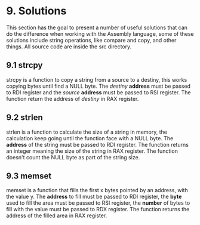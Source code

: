# 9. Solutions
This section has the goal to present a number of useful solutions that can do the difference when working with the Assembly language, some of these solutions include string operations, like compare and copy, and other things. All source code are inside the src directory.

## 9.1 strcpy
strcpy is a function to copy a string from a source to a destiny, this works copying bytes until find a NULL byte. The *destiny* **address** must be passed to RDI register and the *source* **address** must be passed to RSI register. The function return the address of *destiny* in RAX register.

## 9.2 strlen
strlen is a function to calculate the size of a string in memory, the calculation keep going until the function face with a NULL byte. The **address** of the string must be passed to RDI register. The function returns an integer meaning the size of the string in RAX register. The function doesn't count the NULL byte as part of the string size.

## 9.3 memset
memset is a function that fills the first x bytes pointed by an address, with the value y. The **address** to fill must be passed to RDI register, the **byte** used to fill the area must be passed to RSI register, the **number** of bytes to fill with the value must be passed to RDX register. The function returns the address of the filled area in RAX register.
